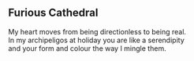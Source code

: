 Furious Cathedral
-----------------
My heart moves from being directionless to being real.  
In my archipeligos at holiday you are like a serendipity  
and your form and colour the way I mingle them.  
